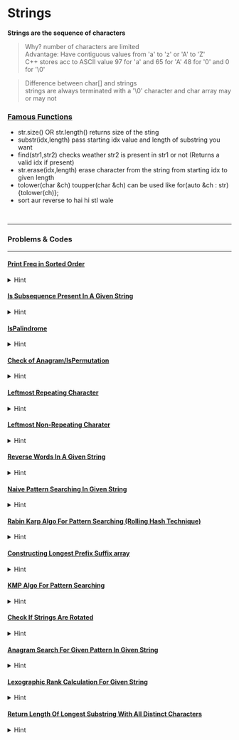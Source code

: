 # Strings

**Strings are the sequence of characters** <br>
>Why? number of characters are limited <br>
Advantage: Have contiguous values from 'a' to 'z'  or 'A' to 'Z'<br>
C++ stores acc to ASCII value 97 for 'a' and 65 for 'A'  48 for '0' and 0 for '\0'<br>

>Difference between char[] and strings<br>
strings are always terminated with a '\0' character and char array may or may not<br>


### [Famous Functions](codes/Strings/FamousFuctions.cpp)
 - str.size() OR str.length() returns size of the sting
 - substr(idx,length)  pass starting idx value and length of substring you want
 - find(str1,str2) checks weather str2 is present in str1 or not (Returns a valid idx if present)
 - str.erase(idx,length) erase character from the string from starting idx to given length
 - tolower(char &ch)  toupper(char &ch)  can be used like for(auto &ch : str){tolower(ch)};
 - sort aur reverse to hai hi stl wale

<br>

---
### Problems & Codes
---


#### [Print Freq in Sorted Order]()
<details>
<summary>Hint</summary>

    
    Naive sol: O(Nsq) two loops count indvidual frequencies of every char
    O(N): maintain a count arr[26] = {0} for char 'a' to 'z' 
    and traverse string and do count[str[i]-'a']++; to increase the count of freq
    print from count array as char = i+'a'  and freq = count[i];



</details>




#### [Is Subsequence Present In A Given String](codes/Strings/IsSubseqPresent.cpp)
<details>
<summary>Hint</summary>

    
    Subsequence ka matlab kuch characters agar hata de strings se fir string ko same order me read kre
    //Direct Method s1.find(s2) agar return kare idx from 0 to s1.size()-1 to YES o/w NO

    //Iterative 
    //Two Pointers i = 0; j = 0;
    increment both i and j if s1[i] == s2[j] 
        else increment only i    until i<s1.size() && j < s2.size()

        At last check if(j == s2.size()) aur not if yes print "YES" o/w "NO"
    
    //Same thing can be done through rcrsn f(s1,s2,n1,n2)   
        //base case if (n2 == 0) return true;  if(n1 == 0) return false; 
        like return (s1[n1-1] == s2[n2-1])? f(s1,s2,n1-1,n2-1) : f(s1,s2,n1-1,n2);






</details>




#### [IsPalindrome](codes/Strings/IsPalindrome.cpp)
<details>
<summary>Hint</summary>

    
    Naive sol reverse and check if s1 == s2 or not

    Two iterator solution si = 0; ei = n-1
    while(si<ei){
        if(str[si] != str[ei]){
            return false;
        }
        si++;
        ei--;
    }

    Same can be done through rcrsn as f(str,si,ei)
    base case si>ei return true;
    return str[si] == str[ei] && f(str,si+1,ei-1)



</details>




#### [Check of Anagram/IsPermutation](codes/Strings/IsAnagram_Permutation.cpp)
<details>
<summary>Hint</summary>

    
    Naive sol sort both and equate

    Optimized:
    chk freq of all ch in str1 equals freq of all chars in str2 or not
    calc freq using a 256 size array and chk do freq[str1[i]]++ and freq[str2[i]]-- chk for all 0s at last






</details>




#### [Leftmost Repeating Character](codes/Strings/LeftmostRepeatingCharacter.cpp)
<details>
<summary>Hint</summary>

    
    Output the index of leftmost character that repeats in a given string

    Naive sol O(Nsq) break loop instantly if we found a repeating character

    Optimized:
        Using Aux Space: map<ch,ll> first val stores char and second stores leftmost idx of that char
        as soon as char is already present in array we update aur res as min(res,map.second)

        Another without using map

        2-Traversal of string
        Maintain a frequency arr and count frequencies
        Traverse string again and check for char with freq greater than 1


        More Optimized 1-Traversal + constant traversal of freq i.e.256 at max
        traverse string from right to left and take ans = -1
        //maintain a boolean visited array for  each char if(it is visited)set ans = i;



</details>




#### [Leftmost Non-Repeating Charater](codes/Strings/LeftmostNonRepChar.cpp)
<details>
<summary>Hint</summary>

    
    Naive sol O(Nsq) two loops

    2 Traversal
    1st traversal: Frequency array
    2nd traversal: if(freq[str[i]]) == 1 print idx

    1 Traversal + const traversal sol

    Create a firstIdx array with all entries -1
    store firstIdx at very first occ of char 
    if firstIdx[str[i]] != -1 and char repeats make it -2

    NOW traverse firstIdx array ans = min(ans,firstIdx[str[i]]) if it is not -1 and -2





</details>




#### [Reverse Words In A Given String](codes/Strings/ReverseWordsInAnString.cpp)
<details>
<summary>Hint</summary>

    
    Naive sol : Maintain a stack of words and print them

    Reverse whole string 
    then reverse each words again
    take care of corner condition i.e. for first word



</details>




#### [Naive Pattern Searching In Given String](codes/Strings/NaivePatternSearching.cpp)
<details>
<summary>Hint</summary>

    Har window ke liye chk kro kya wo pattern se match krta hai kya 
    agar sare distincts char hai pattern me to TC  O(N)
    repeated bhi hai to TC O((N-M+1)*M)
    Sare index print krte jao jaha bhi pattern complete hua uska i-m+1 th idx
    


</details>




#### [Rabin Karp Algo For Pattern Searching (Rolling Hash Technique)](codes/Strings/RabinKarpPatternSearching.cpp)
<details>
<summary>Hint</summary>

    
    It uses rolling hash teqnique basically we compute hash func for first window of str and pattern

    for every window we check if hash value matches we will compare for that window only

    we will calculate hash value for every next window using previous windows

    we can choose weighted sum as a hash function and taking%m to avoid overflows m shlould  be big and prime



</details>




#### [Constructing Longest Prefix Suffix array](codes/Strings/LongestProperPerfixSuffixArray.cpp)
<details>
<summary>Hint</summary>

    
    Naive sol : O(N cube)
    we will fill lps array using longPropPreSuff(str,i+1)  for i = 0 to n

    longPropPreSuff(str,n) what will it do 
    it will check for len = n-1 to len = 1 whenever prefix = suffix 
        i.e. all str[i] = str[n-len+i] where i ranges from 0 to len-1
        return len
    
    otherwise return 0

    Efficient Solution O(N): atmost 2n 
    //we will compute lps[i] using len and lps[0] to lps[i-1]

    //lps[0] = 0 always

    ll i = 1, len = 0;

    while(i < n){
        if(str[i] == str[len]){
            len++; lps[i] = len; i++;
        }
        else{
            if(len == 0){
                lps[i] = 0; i++;
            }
            else{
                len = lps[i-1];
            }
            //we are not incrementing i here and checking for valid len from previous lps values
        }
    }




</details>




#### [KMP Algo For Pattern Searching](codes/Strings/KMP_PatternSearching_LPS.cpp)
<details>
<summary>Hint</summary>

    
    we will use above method to precompute lps array of pattern 
    now we will check for every window and shift pattern accordingly

    ll i = 0, j = 0;
    while(i < n){
        if(str[i] == pattern[j]){
            i++; j++;
        }
        if(j == m){
            print(i-m) and set j = lps[m-1];
            //we will chk for next window and had set j accordingly to shift pattern
        }
        else if(i < n && pattern[j] != str[i]){
            if(j == 0)i++;
            else j = lps[j-1]; again we shifted pattern
        }
    }



</details>





#### [Check If Strings Are Rotated](codes/Strings/IsRotated.cpp)
<details>
<summary>Hint</summary>

    Naive O(Nsq) solution check all roatations of s1 possible one by one at any point if s1 equals s2 return true

    Optimized: (O(N)*const) Can use % operator to find presence of s2 in s1 but we have another badhiya option
    concatenate s1 with itself i.e. s1 += s1;
    now using stl find funcn if s1.find(s2) return a valid idx from 0 to 2n return yes o/w no


</details>


#### [Anagram Search For Given Pattern In Given String](codes/Strings/IsPatternPresentInAnyAnagram.cpp)
<details>
<summary>Hint</summary>

    Naive sol for every anagram(permutation of pattern) chk its presence in str O(Fact(m)* m)

    
    take two freq arrays of const size i.e.256 
    compute freq of pattern in arr1 and first window in arr 2
    for every next window compute freq using prev window
    at any point if to freq arrays equals return true

    At last if no match found return false;


</details>


#### [Lexographic Rank Calculation For Given String](codes/Strings/LexographicRankOfGivenString.cpp)
<details>
<summary>Hint</summary>

    NAIVE Solution Check Its Rank in all of its permutation possible in lexo order
    //Suppose we have only distinct chars in string
    //we can maintain a count array to find number of lexo smaller chars present in right side of curr

    to do this we maintain a count/freq array then we take prefix of this
    take prefix sum of count into count
    initialize res by 1
    to get required count we take count[str[i]-1] 
    and we have a multiplier mul starting from n-1 to 1 factorial respectively
    at this time we will add mul*count[str[i]-1]
    then we remove curr leftmost char from count arr
    how? by dec freq for all char j = count[str[i]] to j < 256  by 1

    at last return res
    
    

</details>


#### [Return Length Of Longest Substring With All Distinct Characters](codes/Strings/LengthOfLongestSubstringWithUniqueChars.cpp)
<details>
<summary>Hint</summary>

    O(Ncube) For all possible substrings take maxeln for substring having all characters distinct

    O(Nsq) Improved naive sol here we will maintain a visited for every char starting with i for uniqueness

    O(N) we will take maxlen for characters in the following way:
        eg:      a b c a d b d
        maxEnd:  1 2 3 3 4 4 2

        we will take max of maxEnd as ans

        to calc maxEnd we need a prevIdx array init with -1 as all entries 
            which will give the prev rightmost occurance for curr char
        as we see a char we will set prevIdx[str[j]] = j
        to calc length we use j-i+1  //where j is for curr end and i = max(i,prev[str[j]]+1)

    
        return ans

</details>




